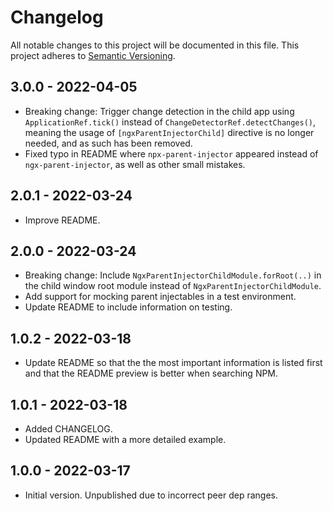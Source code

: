 # Changelog

All notable changes to this project will be documented in this file.
This project adheres to [Semantic Versioning](http://semver.org/).

## 3.0.0 - 2022-04-05

- Breaking change: Trigger change detection in the child app using `ApplicationRef.tick()` instead of `ChangeDetectorRef.detectChanges()`, meaning the usage of `[ngxParentInjectorChild]` directive is no longer needed, and as such has been removed.
- Fixed typo in README where `npx-parent-injector` appeared instead of `ngx-parent-injector`, as well as other small mistakes.

## 2.0.1 - 2022-03-24

- Improve README.

## 2.0.0 - 2022-03-24

- Breaking change: Include `NgxParentInjectorChildModule.forRoot(..)` in the child window root module instead of `NgxParentInjectorChildModule`.
- Add support for mocking parent injectables in a test environment.
- Update README to include information on testing.

## 1.0.2 - 2022-03-18

- Update README so that the the most important information is listed first and that the README preview is better when searching NPM.

## 1.0.1 - 2022-03-18

- Added CHANGELOG.
- Updated README with a more detailed example.

## 1.0.0 - 2022-03-17

- Initial version. Unpublished due to incorrect peer dep ranges.
